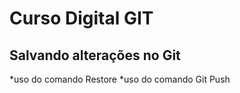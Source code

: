 # Curso Digital GIT

## Salvando alterações no Git
*uso do comando Restore
*uso do comando Git Push
